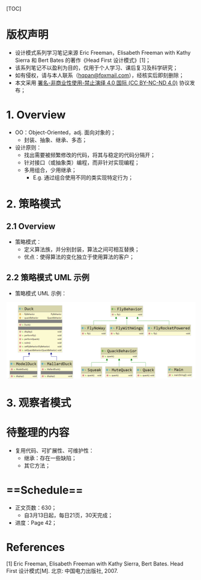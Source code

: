 [TOC]
# 版权声明

- 设计模式系列学习笔记来源 Eric Freeman，Elisabeth Freeman with Kathy Sierra 和 Bert Bates 的著作《Head First 设计模式》[1]；
- 该系列笔记不以盈利为目的，仅用于个人学习、课后复习及科学研究；
- 如有侵权，请与本人联系（hqpan@foxmail.com），经核实后即刻删除；
- 本文采用 [署名-非商业性使用-禁止演绎 4.0 国际 (CC BY-NC-ND 4.0)](https://creativecommons.org/licenses/by-nc-nd/4.0/deed.zh) 协议发布；

# 1. Overview

- OO：Object-Oriented，adj. 面向对象的；
  - 封装、抽象、继承、多态； 
- 设计原则：
  - 找出需要被频繁修改的代码，将其与稳定的代码分隔开；
  - 针对接口（或抽象类）编程，而非针对实现编程；
  - 多用组合，少用继承；
    - E.g. 通过组合使用不同的类实现特定行为；



# 2. 策略模式

## 2.1 Overview

- 策略模式：
  - 定义算法族，并分别封装，算法之间可相互替换；
  - 优点：使得算法的变化独立于使用算法的客户；



## 2.2 策略模式 UML 示例

- 策略模式 UML 示例：

![StrategyPattern](./Pictures/StrategyPattern.png)



# 3. 观察者模式





# 待整理的内容

- 复用代码、可扩展性、可维护性：
  - 继承：存在一些缺陷；
  - 其它方法；



# ==Schedule==

- 正文页数：630；
  - 自3月13日起，每日21页，30天完成；
- 进度：Page 42；



# References

[1] Eric Freeman, Elisabeth Freeman with Kathy Sierra, Bert Bates. Head First 设计模式[M]. 北京: 中国电力出版社, 2007.